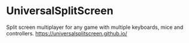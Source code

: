 # UniversalSplitScreen
Split screen multiplayer for any game with multiple keyboards, mice and controllers.
https://universalsplitscreen.github.io/
